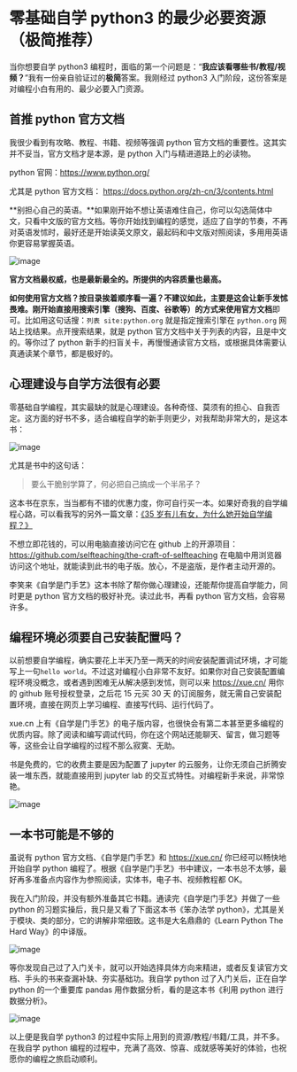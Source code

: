 # 零基础自学 python3 的最少必要资源（极简推荐）


当你想要自学 python3 编程时，面临的第一个问题是：“**我应该看哪些书/教程/视频？**”我有一份亲自验证过的**极简**答案。我刚经过 python3 入门阶段，这份答案是对编程小白有用的、最少必要入门资源。

## 首推 python 官方文档

我很少看到有攻略、教程、书籍、视频等强调 python 官方文档的重要性。这其实并不妥当，官方文档才是本源，是 python 入门与精进道路上的必读物。

python 官网：https://www.python.org/ 

尤其是 python 官方文档： https://docs.python.org/zh-cn/3/contents.html 

**别担心自己的英语。**如果刚开始不想让英语难住自己，你可以勾选简体中文，只看中文版的官方文档。等你开始找到编程的感觉，适应了自学的节奏，不再对英语发怵时，最好还是开始读英文原文，最起码和中文版对照阅读，多用用英语你更容易掌握英语。

![image](https://user-images.githubusercontent.com/31027645/63156768-02489400-c048-11e9-82e6-c5612d78ea89.png)

**官方文档最权威，也是最新最全的。所提供的内容质量也最高。**

**如何使用官方文档？**按目录挨着顺序看一遍？不建议如此，主要是这会让新手发怵畏难。刚开始**直接用搜索引擎（搜狗、百度、谷歌等）的方式来使用官方文档**即可。比如用这句话搜：`列表 site:python.org` 就是指定搜索引擎在 `python.org` 网站上找结果。点开搜索结果，就是 python 官方文档中关于列表的内容，且是中文的。等你过了 python 新手的扫盲关卡，再慢慢通读官方文档，或根据具体需要认真通读某个章节，都是极好的。

## 心理建设与自学方法很有必要

零基础自学编程，其实最缺的就是心理建设。各种奇怪、莫须有的担心、自我否定。这方面的好书不多，适合编程自学的新手则更少，对我帮助非常大的，是这本书：

![image](https://user-images.githubusercontent.com/31027645/63157328-438d7380-c049-11e9-8427-514c5b4bf80c.png)

尤其是书中的这句话：

> 要么干脆别学算了，何必把自己搞成一个半吊子？

这本书在京东，当当都有不错的优惠力度，你可自行买一本。如果好奇我的自学编程心路，可以看我写的另外一篇文章：[《35 岁有儿有女，为什么她开始自学编程？》](https://juejin.im/post/5d51156ae51d4557dc774e70)

不想立即花钱的，可以用电脑直接访问它在 github 上的开源项目：
https://github.com/selfteaching/the-craft-of-selfteaching  在电脑中用浏览器访问这个地址，就能读到此书的电子版。放心，不是盗版，是作者主动开源的。

李笑来《自学是门手艺》这本书除了帮你做心理建设，还能帮你提高自学能力，同时更是 python 官方文档的极好补充。读过此书，再看 python 官方文档，会容易许多。

## 编程环境必须要自己安装配置吗？

以前想要自学编程，确实要花上半天乃至一两天的时间安装配置调试环境，才可能写上一句`hello world`。不过这对编程小白非常不友好。如果你对自己安装配置编程环境没概念，或者遇到困难无从解决感到发怵，则可以来 https://xue.cn/  用你的 github 账号授权登录，之后花 15 元买 30 天 的订阅服务，就无需自己安装配置环境，直接在网页上学习编程、直接写代码、运行代码了。

xue.cn 上有《自学是门手艺》的电子版内容，也很快会有第二本甚至更多编程的优质内容。除了阅读和编写调试代码，你在这个网站还能聊天、留言，做习题等等，这些会让自学编程的过程不那么寂寞、无助。

书是免费的，它的收费主要是因为配置了 jupyter 的云服务，让你无须自己折腾安装一堆东西，就能直接用到 jupyter lab 的交互式特性。对编程新手来说，非常惊艳。

![image](https://user-images.githubusercontent.com/31027645/63158035-f7433300-c04a-11e9-9e5c-146cc2cc9a0a.png)


## 一本书可能是不够的

虽说有 python 官方文档、《自学是门手艺》和  https://xue.cn/  你已经可以畅快地开始自学 python 编程了。根据《自学是门手艺》书中建议，一本书总不太够，最好再多准备点内容作为参照阅读，实体书，电子书、视频教程都 OK。

我在入门阶段，并没有额外准备其它书籍。通读完《自学是门手艺》并做了一些 python 的习题实操后，我只是又看了下面这本书《笨办法学 python》，尤其是关于模块、类的部分，它的讲解非常细致。这书是大名鼎鼎的《Learn Python The Hard Way》的中译版。

![image](https://user-images.githubusercontent.com/31027645/63158408-c44d6f00-c04b-11e9-8f5b-0260de20e6c2.png)

等你发现自己过了入门关卡，就可以开始选择具体方向来精进，或者反复读官方文档、手头的书来查漏补缺、夯实基础功。我自学 python 过了入门关后，正在自学 python 的一个重要库 pandas 用作数据分析，看的是这本书《利用 python 进行数据分析》。

![image](https://user-images.githubusercontent.com/31027645/63158592-29a16000-c04c-11e9-8c10-40056a2c4054.png)


以上便是我自学 python3 的过程中实际上用到的资源/教程/书籍/工具，并不多。在我自学 python 编程的过程中，充满了高效、惊喜、成就感等美好的体验，也祝愿你的编程之旅启动顺利。

